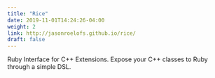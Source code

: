 ```yaml
---
title: "Rice"
date: 2019-11-01T14:24:26-04:00
weight: 2
link: http://jasonroelofs.github.io/rice/
draft: false
---
```


Ruby Interface for C++ Extensions. Expose your C++ classes to Ruby through a simple DSL.

